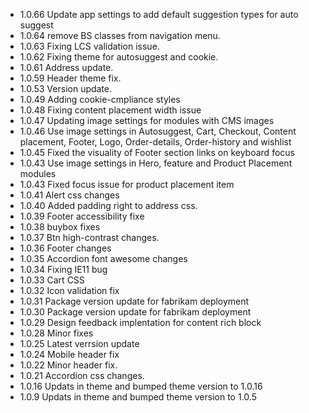 [//]: # (How to update this markdown document)
[//]: # (add a new line above the most recent version)
[//]: # (add the new version and what you added)
[//]: # (this ensures we avoid merge conflicts in package.json)

* 1.0.66 Update app settings to add default suggestion types for auto suggest
* 1.0.64 remove BS classes from navigation menu.
* 1.0.63 Fixing LCS validation issue.
* 1.0.62 Fixing theme for autosuggest and cookie.
* 1.0.61 Address update.
* 1.0.59 Header theme fix.
* 1.0.53 Version update.
* 1.0.49 Adding cookie-cmpliance styles
* 1.0.48 Fixing content placement width issue
* 1.0.47 Updating image settings for modules with CMS images
* 1.0.46 Use image settings in Autosuggest, Cart, Checkout, Content placement, Footer, Logo, Order-details, Order-history and wishlist
* 1.0.45 Fixed the visuality of Footer section links on keyboard focus
* 1.0.43 Use image settings in Hero, feature and Product Placement modules
* 1.0.43 Fixed focus issue for product placement item
* 1.0.41 Alert css changes
* 1.0.40 Added padding right to address css.
* 1.0.39 Footer accessibility fixe
* 1.0.38 buybox fixes
* 1.0.37 Btn high-contrast changes.
* 1.0.36 Footer changes
* 1.0.35 Accordion font awesome changes
* 1.0.34 Fixing IE11 bug
* 1.0.33 Cart CSS
* 1.0.32 Icon validation fix 
* 1.0.31 Package version update for fabrikam deployment
* 1.0.30 Package version update for fabrikam deployment
* 1.0.29 Design feedback implentation for content rich block
* 1.0.28 Minor fixes
* 1.0.25 Latest verrsion update
* 1.0.24 Mobile header fix
* 1.0.22 Minor header fix.
* 1.0.21 Accordion css changes.
* 1.0.16 Updats in theme and bumped theme version to 1.0.16
* 1.0.9 Updats in theme and bumped theme version to 1.0.5